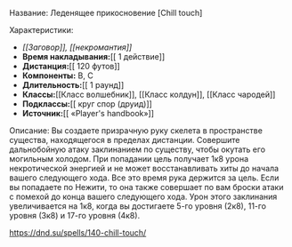 Название: Леденящее прикосновение \[Chill touch] 

Характеристики:
- *[[Заговор]], [[некромантия]]*
- **Время накладывания:**[[ 1 действие]]
- **Дистанция:**[[ 120 футов]]
- **Компоненты:** В, С
- **Длительность:**[[ 1 раунд]]
- **Классы:**[[Класс  волшебник]], [[Класс колдун]], [[Класс чародей]]
- **Подклассы:**[[ круг спор (друид)]]
- **Источник:**[[ «Player's handbook»]]

Описание:
Вы создаете призрачную руку скелета в пространстве существа, находящегося в пределах дистанции. Совершите дальнобойную атаку заклинанием по существу, чтобы окутать его могильным холодом. При попадании цель получает 1к8 урона некротической энергией и не может восстанавливать хиты до начала вашего следующего хода. Все это время рука держится за цель.
Если вы попадаете по Нежити, то она также совершает по вам броски атаки с помехой до конца вашего следующего хода.
Урон этого заклинания увеличивается на 1к8, когда вы достигаете 5-го уровня (2к8), 11-го уровня (3к8) и 17-го уровня (4к8).

https://dnd.su/spells/140-chill-touch/
